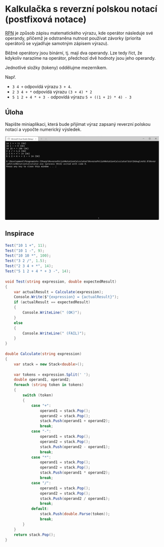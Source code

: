 ﻿# Kalkulačka s reverzní polskou notací (postfixová notace)

[RPN](https://cs.wikipedia.org/wiki/Postfixov%C3%A1_notace) je způsob zápisu matematického výrazu, kde operátor následuje své operandy, přičemž je odstraněna nutnost používat závorky (priorita operátorů se vyjadřuje samotným zápisem výrazu).

Běžné operátory jsou binární, tj. mají dva operandy. Lze tedy říct, že kdykoliv narazíme na operátor, předchozí dvě hodnoty jsou jeho operandy.

Jednotlivé složky (tokeny) oddělujme mezerníkem.

Např.
* `3 4 +` odpovídá výrazu `3 + 4`.
* `2 3 4 + *` odpovídá výrazu `(3 + 4) * 2`
* `5 1 2 + 4 * + 3 -` odpovídá výrazu `5 + ((1 + 2) * 4) - 3`

## Úloha
Napište miniaplikaci, která bude přijímat výraz zapsaný reverzní polskou notací a vypočte numerický výsledek.

![Screenshot](screenshot.png)

## Inspirace
```csharp
Test("10 1 +", 11);
Test("10 1 -", 9);
Test("10 10 *", 100);
Test("3 2 /", 1.5);
Test("2 3 4 + *", 14);
Test("5 1 2 + 4 * + 3 -", 14);

void Test(string expression, double expectedResult)
{
	var actualResult = Calculate(expression);
	Console.Write($"{expression} = {actualResult}");
	if (actualResult == expectedResult)
	{
		Console.WriteLine(" (OK)");
	}
	else
	{
		Console.WriteLine(" (FAIL)");
	}
}

double Calculate(string expression)
{
	var stack = new Stack<double>();

	var tokens = expression.Split(' ');
	double operand1, operand2;
	foreach (string token in tokens)
	{
		switch (token)
		{
			case "+":
				operand1 = stack.Pop();
				operand2 = stack.Pop();
				stack.Push(operand1 + operand2);
				break;
			case "-":
				operand1 = stack.Pop();
				operand2 = stack.Pop();
				stack.Push(operand2 - operand1);
				break;
			case "*":
				operand1 = stack.Pop();
				operand2 = stack.Pop();
				stack.Push(operand1 * operand2);
				break;
			case "/":
				operand1 = stack.Pop();
				operand2 = stack.Pop();
				stack.Push(operand2 / operand1);
				break;
			default:
				stack.Push(double.Parse(token));
				break;
		}
	}
	return stack.Pop();
}
```





